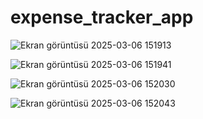 # expense_tracker_app

![Ekran görüntüsü 2025-03-06 151913](https://github.com/user-attachments/assets/f52b93db-734f-4d1c-8975-a6595f1d5002)


![Ekran görüntüsü 2025-03-06 151941](https://github.com/user-attachments/assets/e7a4e701-50a2-4f8d-b035-13b1af6c9315)


![Ekran görüntüsü 2025-03-06 152030](https://github.com/user-attachments/assets/c459151e-a6f3-4b99-aa4e-e3702918403e)


![Ekran görüntüsü 2025-03-06 152043](https://github.com/user-attachments/assets/2c722533-db8d-4d93-9161-a550e0b7eba4)
